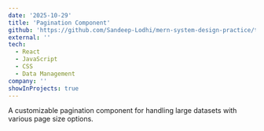 ```yaml
---
date: '2025-10-29'
title: 'Pagination Component'
github: 'https://github.com/Sandeep-Lodhi/mern-system-design-practice/tree/pagination'
external: ''
tech:
  - React
  - JavaScript
  - CSS
  - Data Management
company: ''
showInProjects: true
---
```


A customizable pagination component for handling large datasets with various page size options.
